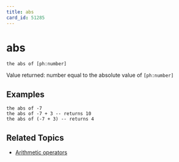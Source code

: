 ```yaml
---
title: abs
card_id: 51285
---
```


# abs

```
the abs of [ph:number]
```

Value returned: number equal to the absolute value of `[ph:number]`

## Examples

```
the abs of -7
the abs of -7 + 3 -- returns 10
the abs of (-7 + 3) -- returns 4
```

## Related Topics

* [Arithmetic operators](/HyperTalkReference/operatorsandconstants/Arithmetic-operators)
